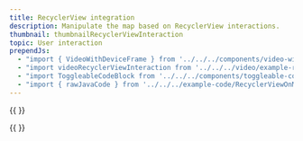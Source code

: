 ```yaml
---
title: RecyclerView integration
description: Manipulate the map based on RecyclerView interactions.
thumbnail: thumbnailRecyclerViewInteraction
topic: User interaction
prependJs:
  - "import { VideoWithDeviceFrame } from '../../../components/video-with-device-frame'"
  - "import videoRecyclerViewInteraction from '../../../video/example-recyclerview-interaction.mp4'"
  - "import ToggleableCodeBlock from '../../../components/toggleable-code-block'"
  - "import { rawJavaCode } from '../../../example-code/RecyclerViewOnMapActivity.js'"
---
```


{{
  <VideoWithDeviceFrame 
    videoFile={videoRecyclerViewInteraction}
    rotation="vertical"
    device="pixel-2"
  />
}}

<!-- Any notes about this example would go here.  -->

{{
  <ToggleableCodeBlock 
    java={rawJavaCode}
  />
}}
